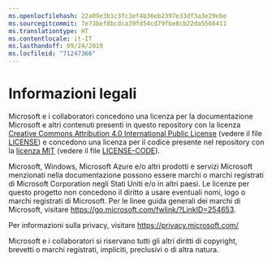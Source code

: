 ```yaml
---
ms.openlocfilehash: 22a09e3b1c3fc3ef4b36eb2397e33df3a3e29ebe
ms.sourcegitcommit: 7e73bef8bcdca39fd54cd79fbe8cb22da5566411
ms.translationtype: HT
ms.contentlocale: it-IT
ms.lasthandoff: 09/24/2019
ms.locfileid: "71247366"
---
```

# <a name="legal-notices"></a>Informazioni legali

Microsoft e i collaboratori concedono una licenza per la documentazione Microsoft e altri contenuti presenti in questo repository con la licenza [Creative Commons Attribution 4.0 International Public License](https://creativecommons.org/licenses/by/4.0/legalcode) (vedere il file [LICENSE](LICENSE)) e concedono una licenza per il codice presente nel repository con la [licenza MIT](https://opensource.org/licenses/MIT) (vedere il file [LICENSE-CODE](LICENSE-CODE)).

Microsoft, Windows, Microsoft Azure e/o altri prodotti e servizi Microsoft menzionati nella documentazione possono essere marchi o marchi registrati di Microsoft Corporation negli Stati Uniti e/o in altri paesi.
Le licenze per questo progetto non concedono il diritto a usare eventuali nomi, logo o marchi registrati di Microsoft.
Per le linee guida generali dei marchi di Microsoft, visitare https://go.microsoft.com/fwlink/?LinkID=254653.

Per informazioni sulla privacy, visitare https://privacy.microsoft.com/

Microsoft e i collaboratori si riservano tutti gli altri diritti di copyright, brevetti o marchi registrati, impliciti, preclusivi o di altra natura.
